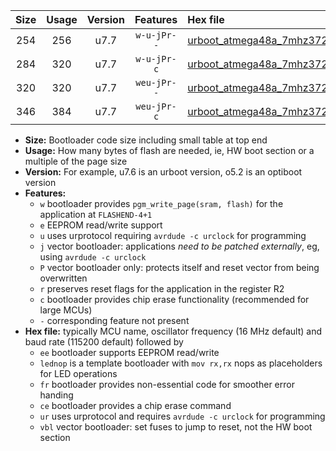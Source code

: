 |Size|Usage|Version|Features|Hex file|
|:-:|:-:|:-:|:-:|:--|
|254|256|u7.7|`w-u-jPr--`|[urboot_atmega48a_7mhz3728_38400bps_lednop_fr_ur_vbl.hex](https://raw.githubusercontent.com/stefanrueger/urboot.hex/main/mcus/atmega48a/fcpu_7mhz3728/38400_bps/urboot_atmega48a_7mhz3728_38400bps_lednop_fr_ur_vbl.hex)|
|284|320|u7.7|`w-u-jPr-c`|[urboot_atmega48a_7mhz3728_38400bps_lednop_fr_ce_ur_vbl.hex](https://raw.githubusercontent.com/stefanrueger/urboot.hex/main/mcus/atmega48a/fcpu_7mhz3728/38400_bps/urboot_atmega48a_7mhz3728_38400bps_lednop_fr_ce_ur_vbl.hex)|
|320|320|u7.7|`weu-jPr--`|[urboot_atmega48a_7mhz3728_38400bps_ee_lednop_fr_ur_vbl.hex](https://raw.githubusercontent.com/stefanrueger/urboot.hex/main/mcus/atmega48a/fcpu_7mhz3728/38400_bps/urboot_atmega48a_7mhz3728_38400bps_ee_lednop_fr_ur_vbl.hex)|
|346|384|u7.7|`weu-jPr-c`|[urboot_atmega48a_7mhz3728_38400bps_ee_lednop_fr_ce_ur_vbl.hex](https://raw.githubusercontent.com/stefanrueger/urboot.hex/main/mcus/atmega48a/fcpu_7mhz3728/38400_bps/urboot_atmega48a_7mhz3728_38400bps_ee_lednop_fr_ce_ur_vbl.hex)|

- **Size:** Bootloader code size including small table at top end
- **Usage:** How many bytes of flash are needed, ie, HW boot section or a multiple of the page size
- **Version:** For example, u7.6 is an urboot version, o5.2 is an optiboot version
- **Features:**
  + `w` bootloader provides `pgm_write_page(sram, flash)` for the application at `FLASHEND-4+1`
  + `e` EEPROM read/write support
  + `u` uses urprotocol requiring `avrdude -c urclock` for programming
  + `j` vector bootloader: applications *need to be patched externally*, eg, using `avrdude -c urclock`
  + `P` vector bootloader only: protects itself and reset vector from being overwritten
  + `r` preserves reset flags for the application in the register R2
  + `c` bootloader provides chip erase functionality (recommended for large MCUs)
  + `-` corresponding feature not present
- **Hex file:** typically MCU name, oscillator frequency (16 MHz default) and baud rate (115200 default) followed by
  + `ee` bootloader supports EEPROM read/write
  + `lednop` is a template bootloader with `mov rx,rx` nops as placeholders for LED operations
  + `fr` bootloader provides non-essential code for smoother error handing
  + `ce` bootloader provides a chip erase command
  + `ur` uses urprotocol and requires `avrdude -c urclock` for programming
  + `vbl` vector bootloader: set fuses to jump to reset, not the HW boot section
